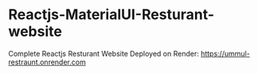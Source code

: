 # Reactjs-MaterialUI-Resturant-website
Complete Reactjs Resturant Website 
Deployed on Render: https://ummul-restraunt.onrender.com
